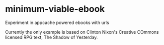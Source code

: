 minimum-viable-ebook
====================

Experiment in appcache powered ebooks with urls

Currently the only example is based on Clinton Nixon's Creative COmmons licensed RPG text, The Shadow of Yesterday.

